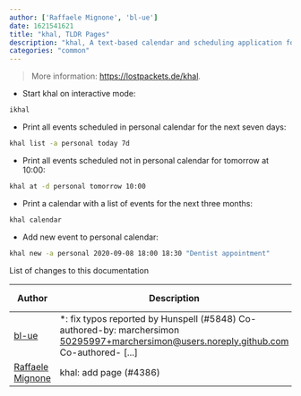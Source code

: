 ```yaml
---
author: ['Raffaele Mignone', 'bl-ue']
date: 1621541621
title: "khal, TLDR Pages"
description: "khal, A text-based calendar and scheduling application for the command-line."
categories: "common"
---
```

> More information: <https://lostpackets.de/khal>.

- Start khal on interactive mode:

```bash
ikhal
```

- Print all events scheduled in personal calendar for the next seven days:

```bash
khal list -a personal today 7d
```

- Print all events scheduled not in personal calendar for tomorrow at 10:00:

```bash
khal at -d personal tomorrow 10:00
```

- Print a calendar with a list of events for the next three months:

```bash
khal calendar
```

- Add new event to personal calendar:

```bash
khal new -a personal 2020-09-08 18:00 18:30 "Dentist appointment"
```
List of changes to this documentation


Author | Description | ISO 8601 Date | GitHub link
------|-----|-----|-----
[bl-ue](mailto:54780737+bl-ue@users.noreply.github.com) | *: fix typos reported by Hunspell (#5848) Co-authored-by: marchersimon <50295997+marchersimon@users.noreply.github.com> Co-authored- [...] | 2021-05-20T22:13:41 | [8ebd171d6f00](https://github.com/tldr-pages/tldr/commit/8ebd171d6f001698709fefc02b1fd5cc9f3a99c4)
[Raffaele Mignone](mailto:github@norangeb.it) | khal: add page (#4386) | 2020-10-01T13:04:16 | [94326fe32685](https://github.com/tldr-pages/tldr/commit/94326fe32685f2cd8c5a78236d55285871d0b55e)

